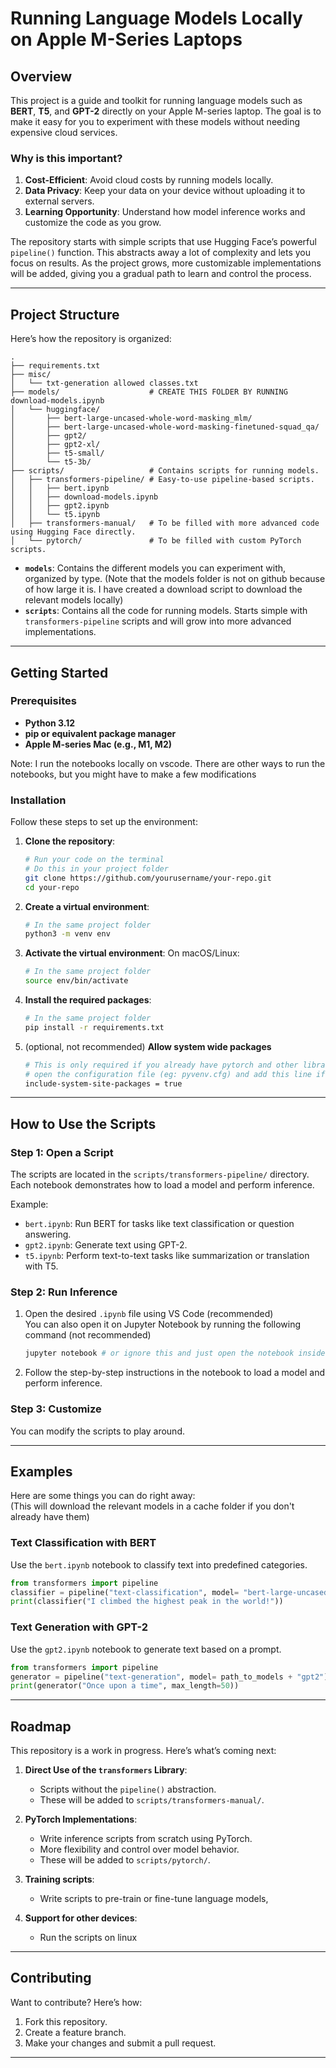 # Running Language Models Locally on Apple M-Series Laptops

## Overview

This project is a guide and toolkit for running language models such as **BERT**, **T5**, and **GPT-2** directly on your Apple M-series laptop. The goal is to make it easy for you to experiment with these models without needing expensive cloud services.

### Why is this important?
1. **Cost-Efficient**: Avoid cloud costs by running models locally.
2. **Data Privacy**: Keep your data on your device without uploading it to external servers.
3. **Learning Opportunity**: Understand how model inference works and customize the code as you grow.

The repository starts with simple scripts that use Hugging Face’s powerful `pipeline()` function. This abstracts away a lot of complexity and lets you focus on results. As the project grows, more customizable implementations will be added, giving you a gradual path to learn and control the process.

---

## Project Structure

Here’s how the repository is organized:

```plaintext
.
├── requirements.txt           
├── misc/                      
│   └── txt-generation allowed classes.txt
├── models/                    # CREATE THIS FOLDER BY RUNNING download-models.ipynb
│   └── huggingface/           
│       ├── bert-large-uncased-whole-word-masking_mlm/
│       ├── bert-large-uncased-whole-word-masking-finetuned-squad_qa/
│       ├── gpt2/
│       ├── gpt2-xl/
│       ├── t5-small/
│       └── t5-3b/
├── scripts/                   # Contains scripts for running models.
│   ├── transformers-pipeline/ # Easy-to-use pipeline-based scripts.
│   │   ├── bert.ipynb
│   │   ├── download-models.ipynb
│   │   ├── gpt2.ipynb
│   │   └── t5.ipynb
│   ├── transformers-manual/   # To be filled with more advanced code using Hugging Face directly.
│   └── pytorch/               # To be filled with custom PyTorch scripts.
```

- **`models`**: Contains the different models you can experiment with, organized by type. (Note that the models folder is not on github because of how large it is. I have created a download script to download the relevant models locally)
- **`scripts`**: Contains all the code for running models. Starts simple with `transformers-pipeline` scripts and will grow into more advanced implementations.

---

## Getting Started

### Prerequisites

- **Python 3.12**
- **pip or equivalent package manager**
- **Apple M-series Mac (e.g., M1, M2)**  

Note: I run the notebooks locally on vscode. There are other ways to run the notebooks, but you might have to make a few modifications

### Installation

Follow these steps to set up the environment:

1. **Clone the repository**:
   ```bash
   # Run your code on the terminal
   # Do this in your project folder
   git clone https://github.com/yourusername/your-repo.git
   cd your-repo
   ```

2. **Create a virtual environment**:
   ```bash
   # In the same project folder
   python3 -m venv env
   ```

3. **Activate the virtual environment**:
   On macOS/Linux:
   ```bash
   # In the same project folder
   source env/bin/activate
   ```

4. **Install the required packages**:
   ```bash
   # In the same project folder
   pip install -r requirements.txt
   ```
5. (optional, not recommended) **Allow system wide packages**
   ```bash
   # This is only required if you already have pytorch and other libraries installed globally and don't want to install it again
   # open the configuration file (eg: pyvenv.cfg) and add this line if it doesn't exist:
   include-system-site-packages = true
   ```

---

## How to Use the Scripts

### Step 1: Open a Script
The scripts are located in the `scripts/transformers-pipeline/` directory. Each notebook demonstrates how to load a model and perform inference.

Example:
- `bert.ipynb`: Run BERT for tasks like text classification or question answering.
- `gpt2.ipynb`: Generate text using GPT-2.
- `t5.ipynb`: Perform text-to-text tasks like summarization or translation with T5.

### Step 2: Run Inference
1. Open the desired `.ipynb` file using VS Code (recommended)  
   You can also open it on Jupyter Notebook by running the following command (not recommended)
   ```bash
   jupyter notebook # or ignore this and just open the notebook inside VS Code
   ```
2. Follow the step-by-step instructions in the notebook to load a model and perform inference.

### Step 3: Customize
You can modify the scripts to play around.

---

## Examples

Here are some things you can do right away:  
(This will download the relevant models in a cache folder if you don't already have them)

### Text Classification with BERT
Use the `bert.ipynb` notebook to classify text into predefined categories.

```python
from transformers import pipeline
classifier = pipeline("text-classification", model= "bert-large-uncased-whole-word-masking")
print(classifier("I climbed the highest peak in the world!"))
```

### Text Generation with GPT-2
Use the `gpt2.ipynb` notebook to generate text based on a prompt.

```python
from transformers import pipeline
generator = pipeline("text-generation", model= path_to_models + "gpt2")
print(generator("Once upon a time", max_length=50))
```

---

## Roadmap

This repository is a work in progress. Here’s what’s coming next:

1. **Direct Use of the `transformers` Library**:
   - Scripts without the `pipeline()` abstraction.
   - These will be added to `scripts/transformers-manual/`.

2. **PyTorch Implementations**:
   - Write inference scripts from scratch using PyTorch.
   - More flexibility and control over model behavior.
   - These will be added to `scripts/pytorch/`.

3. **Training scripts**:
   - Write scripts to pre-train or fine-tune language models, 

4. **Support for other devices**:
   - Run the scripts on linux

---

## Contributing

Want to contribute? Here’s how:
1. Fork this repository.
2. Create a feature branch.
3. Make your changes and submit a pull request.

---